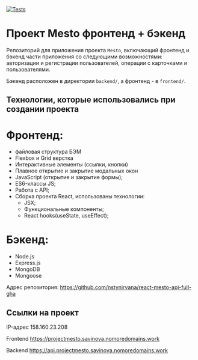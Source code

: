 [![Tests](https://github.com/yandex-praktikum/react-mesto-api-full-gha/actions/workflows/tests.yml/badge.svg)](https://github.com/yandex-praktikum/react-mesto-api-full-gha/actions/workflows/tests.yml)
# Проект Mesto фронтенд + бэкенд
Репозиторий для приложения проекта `Mesto`, включающий фронтенд и бэкенд части приложения со следующими возможностями: авторизации и регистрации пользователей, операции с карточками и пользователями.

Бэкенд расположен в директории `backend/`, а фронтенд - в `frontend/`. 

## Технологии, которые использовались при создании проекта

 # Фронтенд:

* файловая структура БЭМ
* Flexbox и Grid верстка
* Интерактивные элементы (ссылки, кнопки)
* Плавное открытие и закрытие модальных окон
* JavaScript (открытие и закрытие формы);
* ES6-классы JS;
* Работа с API;
* Сборка проекта React, использованы технологии:
    * JSX;
    * Функциональные компоненты;
    * React hooks(useState, useEffect);

 # Бэкенд:

* Node.js
* Express.js
* MongoDB
* Mongoose

Адрес репозитория: https://github.com/nstynirvana/react-mesto-api-full-gha

## Ссылки на проект

IP-адрес 158.160.23.208

Frontend https://projectmesto.savinova.nomoredomains.work

Backend https://api.projectmesto.savinova.nomoredomains.work
